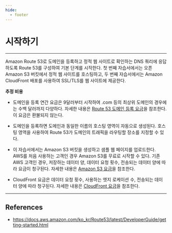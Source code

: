 ```yaml
---
hide:
  - footer
---
```


# 시작하기

---

Amazon Route 53로 도메인을 등록하고 정적 웹 사이트로 확인하는 DNS 쿼리에 응답하도록 Route 53를 구성하여 기본 단계를 시작한다. 첫 번째 자습서에서는 오픈 Amazon S3 버킷에서 정적 웹 사이트를 호스팅하고, 두 번째 자습서에서는 Amazon CloudFront 배포를 사용하여 SSL/TLS를 웹 사이트에 제공한다.

**추정 비용**

- 도메인을 등록 연간 요금은 9달러부터 시작하여 .com 등의 최상위 도메인의 경우에는 수백 달러까지 다양하다. 자세한 내용은 [Route 53 도메인 등록 요금](https://d32ze2gidvkk54.cloudfront.net/Amazon_Route_53_Domain_Registration_Pricing_20140731.pdf)을 참조한다. 이 요금은 환불되지 않는다.

- 도메인을 등록하면 도메인과 동일한 이름의 호스팅 영역이 자동으로 생성된다. 호스팅 영역을 사용하여 Route 53가 도메인의 트래픽을 라우팅할 장소를 지정할 수 있다.

- 이 자습서에서는 Amazon S3 버킷을 생성하고 샘플 웹 페이지를 업로드한다. AWS를 처음 사용하는 고객인 경우 Amazon S3를 무료로 시작할 수 있다. 기존 AWS 고객인 경우, 저장하는 데이터 양, 데이터 요청 횟수, 전송되는 데이터 양에 따라 요금이 청구된다. 자세한 내용은 [Amazon S3 요금](http://aws.amazon.com/s3/pricing/)을 참조한다.

- CloudFront 요금은 데이터 요청 횟수, 사용하는 엣지 로케이션 수, 전송되는 데이터 양에 따라 청구된다. 자세한 내용은 [CloudFront 요금](http://aws.amazon.com/cloudfront/pricing/)을 참조한다.

---

## References

- <https://docs.aws.amazon.com/ko_kr/Route53/latest/DeveloperGuide/getting-started.html>
